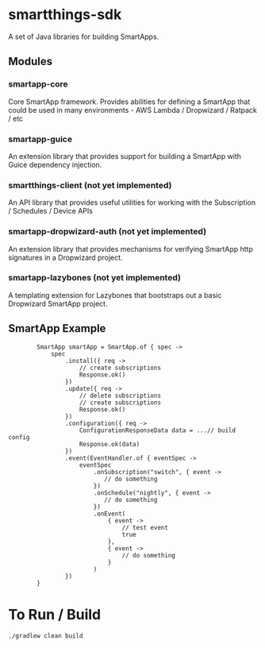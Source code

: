 # smartthings-sdk

A set of Java libraries for building SmartApps.
## Modules
### smartapp-core
Core SmartApp framework. Provides abilities for defining a SmartApp that could be used in many environments - AWS Lambda / Dropwizard / Ratpack / etc

### smartapp-guice
An extension library that provides support for building a SmartApp with Guice dependency injection.

### smartthings-client (not yet implemented)
An API library that provides useful utilities for working with the Subscription / Schedules / Device APIs

### smartapp-dropwizard-auth (not yet implemented)
An extension library that provides mechanisms for verifying SmartApp http signatures in a Dropwizard project.

### smartapp-lazybones (not yet implemented)
A templating extension for Lazybones that bootstraps out a basic Dropwizard SmartApp project.

## SmartApp Example

```
        SmartApp smartApp = SmartApp.of { spec ->
            spec
                .install({ req -> 
                    // create subscriptions
                    Response.ok() 
                })
                .update({ req -> 
                    // delete subscriptions
                    // create subscriptions
                    Response.ok() 
                })                
                .configuration({ req ->
                    ConfigurationResponseData data = ...// build config
                    Response.ok(data) 
                })
                .event(EventHandler.of { eventSpec ->
                    eventSpec
                        .onSubscription("switch", { event ->
                           // do something
                        })                       
                        .onSchedule("nightly", { event ->
                           // do something
                        })
                        .onEvent(
                            { event ->
                                // test event
                                true                                  
                            },
                            { event ->
                                // do something
                            }
                        )    
                })
        }
```
# To Run / Build
```
./gradlew clean build
```
